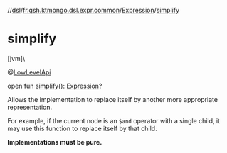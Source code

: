 //[dsl](../../../index.md)/[fr.qsh.ktmongo.dsl.expr.common](../index.md)/[Expression](index.md)/[simplify](simplify.md)

# simplify

[jvm]\

@[LowLevelApi](../../fr.qsh.ktmongo.dsl/-low-level-api/index.md)

open fun [simplify](simplify.md)(): [Expression](index.md)?

Allows the implementation to replace itself by another more appropriate representation.

For example, if the current node is an `$and` operator with a single child, it may use this function to replace itself by that child.

**Implementations must be pure.**

